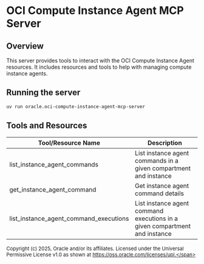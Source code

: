 # OCI Compute Instance Agent MCP Server

## Overview
This server provides tools to interact with the OCI Compute Instance Agent resources.
It includes resources and tools to help with managing compute instance agents.

## Running the server
```sh
uv run oracle.oci-compute-instance-agent-mcp-server
```

## Tools and Resources
| Tool/Resource Name | Description |
| --- | --- |
| list_instance_agent_commands | List instance agent commands in a given compartment and instance |
| get_instance_agent_command | Get instance agent command details |
| list_instance_agent_command_executions | List instance agent command executions in a given compartment and instance |

<span style="font-size: small;">Copyright (c) 2025, Oracle and/or its affiliates.
Licensed under the Universal Permissive License v1.0 as shown at
https://oss.oracle.com/licenses/upl.</span>
